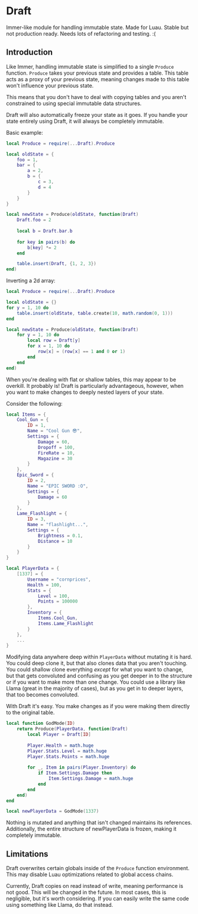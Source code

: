 # Draft
Immer-like module for handling immutable state. Made for Luau. Stable but not production ready. Needs lots of refactoring and testing. :(

## Introduction
Like Immer, handling immutable state is simplified to a single `Produce` function. `Produce` takes your previous state and provides a table. This table acts as a proxy of your previous state, meaning changes made to this table won't influence your previous state.

This means that you don't have to deal with copying tables and you aren't constrained to using special immutable data structures.

Draft will also automatically freeze your state as it goes. If you handle your state entirely using Draft, it will always be completely immutable.

Basic example:
```lua
local Produce = require(...Draft).Produce

local oldState = {
	foo = 1,
	bar = {
		a = 2,
		b = {
			c = 3,
			d = 4
		}
	}
}

local newState = Produce(oldState, function(Draft)
	Draft.foo = 2
	
	local b = Draft.bar.b
	
	for key in pairs(b) do
		b[key] *= 2
	end

	table.insert(Draft, {1, 2, 3})
end)
```
Inverting a 2d array:
```lua
local Produce = require(...Draft).Produce

local oldState = {}
for y = 1, 10 do
	table.insert(oldState, table.create(10, math.random(0, 1)))
end

local newState = Produce(oldState, function(Draft)
	for y = 1, 10 do
		local row = Draft[y]
		for x = 1, 10 do
			row[x] = (row[x] == 1 and 0 or 1)
		end
	end
end)
```
When you're dealing with flat or shallow tables, this may appear to be overkill. It probably is! Draft is particularly advantageous, however, when you want to make changes to deeply nested layers of your state. 

Consider the following:
```lua
local Items = {
	Cool_Gun = {
		ID = 1,
		Name = "Cool Gun 😎",
		Settings = {
			Damage = 60,
			Dropoff = 100,
			FireRate = 10,
			Magazine = 30
		}
	},
	Epic_Sword = {
		ID = 2,
		Name = "EPIC SWORD :O",
		Settings = {
			Damage = 60
		}
	},
	Lame_Flashlight = {
		ID = 3,
		Name = "flashlight...",
		Settings = {
			Brightness = 0.1,
			Distance = 10
		}
	}
}

local PlayerData = {
	[1337] = {
		Username = "cornprices",
		Health = 100,
		Stats = {
			Level = 100,
			Points = 100000
		},
		Inventory = {
			Items.Cool_Gun,
			Items.Lame_Flashlight
		}
	},
	...
}
```
Modifying data anywhere deep within `PlayerData` without mutating it is hard. You could deep clone it, but that also clones data that you aren't touching. You could shallow clone everything _except_ for what you want to change, but that gets convoluted and confusing as you get deeper in to the structure or if you want to make more than one change. You could use a library like Llama (great in the majority of cases), but as you get in to deeper layers, that too becomes convoluted.

With Draft it's easy. You make changes as if you were making them directly to the original table.
```lua
local function GodMode(ID)
	return Produce(PlayerData, function(Draft)
		local Player = Draft[ID]
		
		Player.Health = math.huge
		Player.Stats.Level = math.huge
		Player.Stats.Points = math.huge
		
		for _, Item in pairs(Player.Inventory) do
			if Item.Settings.Damage then
				Item.Settings.Damage = math.huge
			end
		end
	end)
end

local newPlayerData = GodMode(1337)
```
Nothing is mutated and anything that isn't changed maintains its references. Additionally, the entire structure of newPlayerData is frozen, making it completely immutable.

## Limitations
Draft overwrites certain globals inside of the `Produce` function environment. This may disable Luau optimizations related to global access chains.

Currently, Draft copies on read instead of write, meaning performance is not good. This will be changed in the future. In most cases, this is negligible, but it's worth considering. If you can easily write the same code using something like Llama, do that instead.